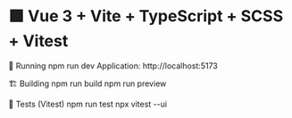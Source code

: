 # 🟩 Vue 3 + Vite + TypeScript + SCSS + Vitest

🚀 Running
npm run dev
Application: http://localhost:5173

🏗 Building
npm run build
npm run preview

🧪 Tests (Vitest)
npm run test
npx vitest --ui
